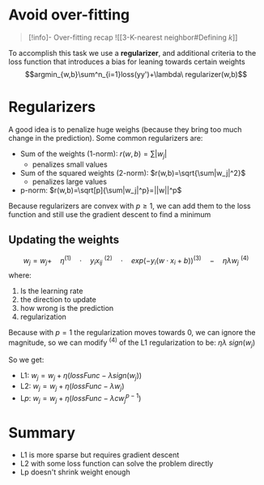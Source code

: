 # Avoid over-fitting

> [!info]- Over-fitting recap
> ![[3-K-nearest neighbor#Defining $k$]]

To accomplish this task we use a **regularizer**, and additional criteria to the loss function that introduces a bias for leaning towards certain weights
$$argmin_{w,b}\sum^n_{i=1}loss(yy')+\lambda\ regularizer(w,b)$$
# Regularizers
A good idea is to penalize huge weighs (because they bring too much change in the prediction). Some common regularizers are:
- Sum of the weights (1-norm): $r(w,b)=\sum|w_j|$
	- penalizes small values
- Sum of the squared weights (2-norm): $r(w,b)=\sqrt{\sum|w_j|^2}$
	- penalizes large values
- p-norm: $r(w,b)=\sqrt[p]{\sum|w_j|^p}=||w||^p$ 

Because regularizers are convex with $p\geq 1$, we can add them to the loss function and still use the gradient descent to find a minimum

## Updating the weights
$$
w_j=w_j+\quad\eta^{(1)}\quad\cdot\quad y_ix_{ij}\ ^{(2)}\quad\cdot\quad exp(-y_i(w\cdot x_i+b))^{(3)}\quad-\quad\eta\lambda w_j\ ^{(4)}
$$
where:
1. Is the learning rate
2. the direction to update
3. how wrong is the prediction
4. regularization

Because with $p=1$ the regularization moves towards 0, we can ignore the magnitude, so we can modify $^{(4)}$ of the L1 regularization to be:  $\eta\lambda\ sign(w_j)$

So we get:
- L1: $w_j=w_j+\eta(lossFunc-\lambda sign(w_j))$
- L2: $w_j=w_j+\eta(lossFunc-\lambda w_j)$
- L$p$: $w_j=w_j+\eta(lossFunc-\lambda cw_j^{p-1})$

# Summary
- L1 is more sparse but requires gradient descent
- L2 with some loss function can solve the problem directly
- Lp doesn't shrink weight enough